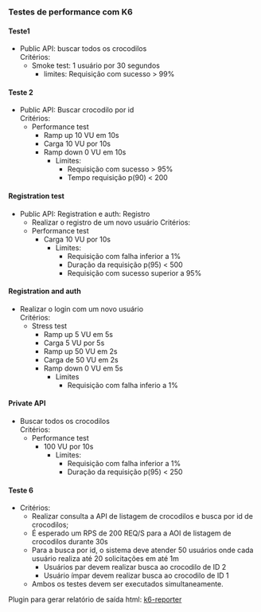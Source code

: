 ### Testes de performance com K6

#### Teste1
* Public API: buscar todos os crocodilos </br>
Critérios:
  * Smoke test: 1 usuário por 30 segundos
    * limites: Requisição com sucesso > 99%

#### Teste 2
* Public API: Buscar crocodilo por id </br> 
Critérios:
  * Performance test
    * Ramp up 10 VU em 10s
    * Carga 10 VU por 10s
    * Ramp down 0 VU em 10s
      * Limites:
        * Requisição com sucesso > 95%
        * Tempo requisição p(90) < 200

#### Registration test
* Public API: Registration e auth: Registro </br>
  * Realizar o registro de um novo usuário
Critérios:
  * Performance test
    * Carga 10 VU por 10s
      * Limites:
        * Requisição com falha inferior a 1%
        * Duração da requisição p(95) < 500
        * Requisição com sucesso superior a 95%


#### Registration and auth
* Realizar o login com um novo usuário </br>
Critérios:
  * Stress test
    * Ramp up 5 VU em 5s
    * Carga 5 VU por 5s
    * Ramp up 50 VU em 2s
    * Carga de 50 VU em 2s
    * Ramp down 0 VU em 5s
      * Limites
        * Requisição com falha inferio a 1%

#### Private API
* Buscar todos os crocodilos </br>
Critérios:
  * Performance test
    * 100 VU por 10s
      * Limites:
        * Requisição com falha inferior a 1%
        * Duração da requisição p(95) < 250


#### Teste 6
* Critérios:
  * Realizar consulta a API de listagem de crocodilos e busca por id de crocodilos;
  * É esperado um RPS de 200 REQ/S para a AOI de listagem de crocodilos durante 30s
  * Para a busca por id, o sistema deve atender 50 usuários onde cada usuário realiza até 20 solicitações em até 1m
    * Usuários par devem realizar busca ao crocodilo de ID 2
    * Usuário ímpar devem realizar busca ao crocodilo de ID 1
  * Ambos os testes devem ser executados simultaneamente.


  
Plugin para gerar relatório de saída html:
[k6-reporter](https://github.com/benc-uk/k6-reporter)
